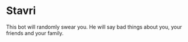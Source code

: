 # Stavri
This bot will randomly swear you. He will say bad things about you, your friends and your family.
